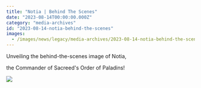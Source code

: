 ```yaml
---
title: "Notia | Behind The Scenes"
date: "2023-08-14T00:00:00.000Z"
category: "media-archives"
id: "2023-08-14-notia-behind-the-scenes"
images:
  - /images/news/legacy/media-archives/2023-08-14-notia-behind-the-scenes/4fc87f82562c42a4a7747ce281a6b66d_002.webp
---
```


Unveiling the behind-the-scenes image of Notia,

the Commander of Sacreed's Order of Paladins!

![](/images/news/legacy/media-archives/2023-08-14-notia-behind-the-scenes/4fc87f82562c42a4a7747ce281a6b66d_002.webp)
